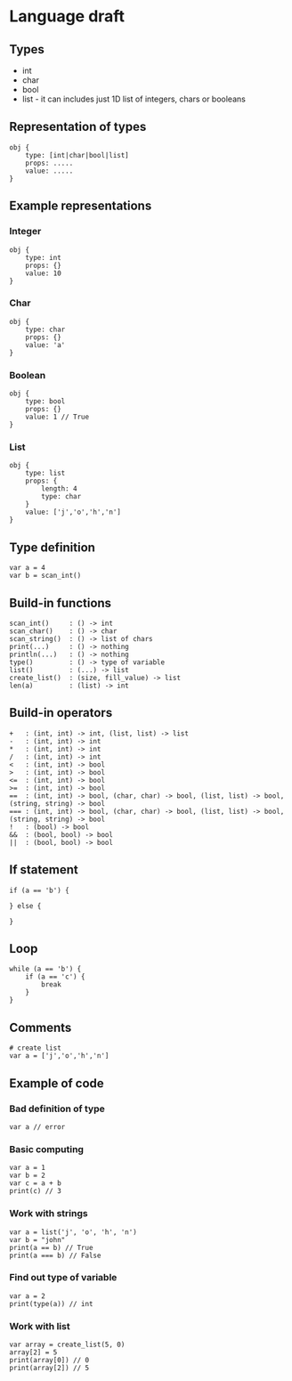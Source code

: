 # Language draft

## Types
- int
- char
- bool
- list - it can includes just 1D list of integers, chars or booleans

## Representation of types
```
obj {
	type: [int|char|bool|list]
	props: .....
	value: .....
}
```
## Example representations

### Integer
```
obj {
	type: int
	props: {}
	value: 10
}
```
### Char
```
obj {
	type: char
	props: {}
	value: 'a'
}
```
### Boolean
```
obj {
	type: bool
	props: {}
	value: 1 // True
}
```

### List
```
obj {
	type: list
	props: {
		length: 4
		type: char
	}
	value: ['j','o','h','n']
}
```

## Type definition
```
var a = 4
var b = scan_int()
```
## Build-in functions
```
scan_int() 	   : () -> int
scan_char()    : () -> char
scan_string()  : () -> list of chars
print(...) 	   : () -> nothing
println(...)   : () -> nothing
type() 	  	   : () -> type of variable
list()		   : (...) -> list
create_list()  : (size, fill_value) -> list
len(a)         : (list) -> int
```

## Build-in operators
```
+   : (int, int) -> int, (list, list) -> list
-   : (int, int) -> int
*   : (int, int) -> int
/   : (int, int) -> int
<   : (int, int) -> bool
>   : (int, int) -> bool
<=  : (int, int) -> bool
>=  : (int, int) -> bool
==  : (int, int) -> bool, (char, char) -> bool, (list, list) -> bool, (string, string) -> bool
=== : (int, int) -> bool, (char, char) -> bool, (list, list) -> bool, (string, string) -> bool
!   : (bool) -> bool
&&  : (bool, bool) -> bool
||  : (bool, bool) -> bool
```

## If statement
```
if (a == 'b') {

} else {

}
```

## Loop
```
while (a == 'b') {
	if (a == 'c') {
		break
	}
}
```

## Comments
```
# create list
var a = ['j','o','h','n']
```

## Example of code

### Bad definition of type
```
var a // error
```

### Basic computing
```
var a = 1
var b = 2
var c = a + b
print(c) // 3
```

### Work with strings
```
var a = list('j', 'o', 'h', 'n')
var b = "john"
print(a == b) // True
print(a === b) // False
```

### Find out type of variable
```
var a = 2
print(type(a)) // int
```

### Work with list
```
var array = create_list(5, 0)
array[2] = 5
print(array[0]) // 0
print(array[2]) // 5
```
